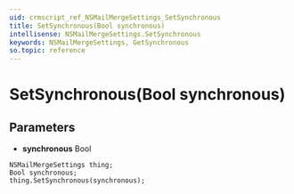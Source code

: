 ```yaml
---
uid: crmscript_ref_NSMailMergeSettings_SetSynchronous
title: SetSynchronous(Bool synchronous)
intellisense: NSMailMergeSettings.SetSynchronous
keywords: NSMailMergeSettings, GetSynchronous
so.topic: reference
---
```


# SetSynchronous(Bool synchronous)

## Parameters

* **synchronous** Bool

```crmscript
NSMailMergeSettings thing;
Bool synchronous;
thing.SetSynchronous(synchronous);
```

